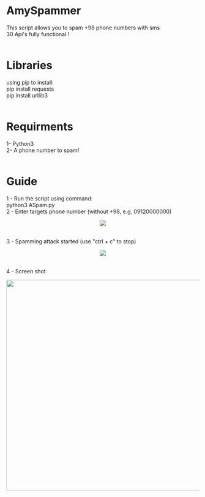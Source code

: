 # AmySpammer
This script allows you to spam +98 phone numbers with sms
<br>
30 Api's fully functional !
<br><br>
# Libraries
using pip to install:
<br>
pip install requests
<br>
pip install urllib3
<br><br>
# Requirments
1- Python3
<br>
2- A phone number to spam!
<br><br>
# Guide
1 - Run the script using command:
<br>
python3 ASpam.py
<br>
2 - Enter targets phone number (without +98, e.g. 09120000000)
<br>
<p align="center"><img src="https://s16.picofile.com/file/8421437134/1.png"></p>
<br>
3 - Spamming attack started (use "ctrl + c" to stop)
<br>
<p align="center"><img src="https://s16.picofile.com/file/8421437000/2.png"></p>
<br>
4 - Screen shot
<br>
<p align="center"><img src="https://s17.picofile.com/file/8421438234/3.png" width="550"></p>
<br>
